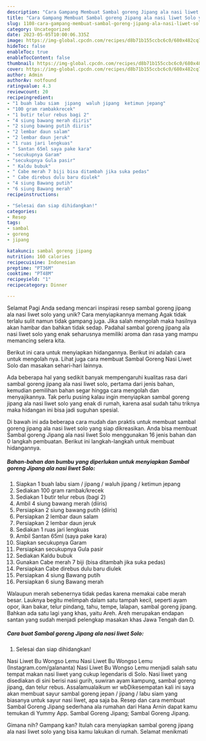 ```yaml
---
description: "Cara Gampang Membuat Sambal goreng Jipang ala nasi liwet Solo yang Lezat, Enak"
title: "Cara Gampang Membuat Sambal goreng Jipang ala nasi liwet Solo yang Lezat, Enak"
slug: 1108-cara-gampang-membuat-sambal-goreng-jipang-ala-nasi-liwet-solo-yang-lezat-enak
category: Uncategorized
date: 2023-05-05T10:00:06.335Z
image: https://img-global.cpcdn.com/recipes/d8b71b155ccbc6c0/680x482cq70/sambal-goreng-jipang-ala-nasi-liwet-solo-foto-resep-utama.jpg
hideToc: false
enableToc: true
enableTocContent: false
thumbnail: https://img-global.cpcdn.com/recipes/d8b71b155ccbc6c0/680x482cq70/sambal-goreng-jipang-ala-nasi-liwet-solo-foto-resep-utama.jpg
cover: https://img-global.cpcdn.com/recipes/d8b71b155ccbc6c0/680x482cq70/sambal-goreng-jipang-ala-nasi-liwet-solo-foto-resep-utama.jpg
author: Admin
authorAv: notfound
ratingvalue: 4.3
reviewcount: 20
recipeingredient:
- "1 buah labu siam  jipang  waluh jipang  ketimun jepang"
- "100 gram rambakkrecek"
- "1 butir telur rebus bagi 2"
- "4 siung bawang merah diiris"
- "2 siung bawang putih diiris"
- "2 lembar daun salam"
- "2 lembar daun jeruk"
- "1 ruas jari lengkuas"
- " Santan 65ml saya pake kara"
- "secukupnya Garam"
- "secukupnya Gula pasir"
- " Kaldu bubuk"
- " Cabe merah 7 biji bisa ditambah jika suka pedas"
- " Cabe direbus dulu baru diulek"
- "4 siung Bawang putih"
- "6 siung Bawang merah"
recipeinstructions:

- "Selesai dan siap dihidangkan!"
categories:
- Resep
tags:
- sambal
- goreng
- jipang

katakunci: sambal goreng jipang 
nutrition: 160 calories
recipecuisine: Indonesian
preptime: "PT36M"
cooktime: "PT48M"
recipeyield: "1"
recipecategory: Dinner

---
```



Selamat Pagi Anda sedang mencari inspirasi resep sambal goreng jipang ala nasi liwet solo yang unik? Cara menyiapkannya memang Agak tidak terlalu sulit namun tidak gampang juga. Jika salah mengolah maka hasilnya akan hambar dan bahkan tidak sedap. Padahal sambal goreng jipang ala nasi liwet solo yang enak seharusnya memiliki aroma dan rasa yang mampu memancing selera kita.


Berikut ini cara untuk menyiapkan hidangannya. Berikut ini adalah cara untuk mengolah nya. Lihat juga cara membuat Sambal Goreng Nasi Liwet Solo dan masakan sehari-hari lainnya.

Ada beberapa hal yang sedikit banyak mempengaruhi kualitas rasa dari sambal goreng jipang ala nasi liwet solo, pertama dari jenis bahan, kemudian pemilihan bahan segar hingga cara mengolah dan menyajikannya. Tak perlu pusing kalau ingin menyiapkan sambal goreng jipang ala nasi liwet solo yang enak di rumah, karena asal sudah tahu triknya maka hidangan ini bisa jadi suguhan spesial.


Di bawah ini ada beberapa cara mudah dan praktis untuk membuat sambal goreng jipang ala nasi liwet solo yang siap dikreasikan. Anda bisa membuat Sambal goreng Jipang ala nasi liwet Solo menggunakan 16 jenis bahan dan 0 langkah pembuatan. Berikut ini langkah-langkah untuk membuat hidangannya.

<!--inarticleads1-->

##### Bahan-bahan dan bumbu yang diperlukan untuk menyiapkan Sambal goreng Jipang ala nasi liwet Solo:

1. Siapkan 1 buah labu siam / jipang / waluh jipang / ketimun jepang
1. Sediakan 100 gram rambak/krecek
1. Sediakan 1 butir telur rebus (bagi 2)
1. Ambil 4 siung bawang merah (diiris)
1. Persiapkan 2 siung bawang putih (diiris)
1. Persiapkan 2 lembar daun salam
1. Persiapkan 2 lembar daun jeruk
1. Sediakan 1 ruas jari lengkuas
1. Ambil  Santan 65ml (saya pake kara)
1. Siapkan secukupnya Garam
1. Persiapkan secukupnya Gula pasir
1. Sediakan  Kaldu bubuk
1. Gunakan  Cabe merah 7 biji (bisa ditambah jika suka pedas)
1. Persiapkan  Cabe direbus dulu baru diulek
1. Persiapkan 4 siung Bawang putih
1. Persiapkan 6 siung Bawang merah


Walaupun merah sebenernya tidak pedas karena memakai cabe merah besar. Lauknya begitu melimpah dalam satu tampah kecil, seperti ayam opor, ikan bakar, telur pindang, tahu, tempe, lalapan, sambal goreng jipang. Bahkan ada satu lagi yang khas, yaitu Areh. Areh merupakan endapan santan yang sudah menjadi pelengkap masakan khas Jawa Tengah dan D. 

<!--inarticleads2-->

##### Cara buat Sambal goreng Jipang ala nasi liwet Solo:


1. Selesai dan siap dihidangkan!

Nasi Liwet Bu Wongso Lemu Nasi Liwet Bu Wongso Lemu (Instagram.com/galananta) Nasi Liwet Bu Wongso Lemu menjadi salah satu tempat makan nasi liwet yang cukup legendaris di Solo. Nasi liwet yang disediakan di sini berisi nasi gurih, suwiran ayam kampung, sambal goreng jipang, dan telur rebus. Assalamualaikum wr wbDikesempatan kali ini saya akan membuat sayur sambal goreng jepan / jipang / labu siam yang biasanya untuk sayur nasi liwet, apa saja ba. Resep dan cara membuat Sambal Goreng Jipang sederhana ala rumahan dari Hana Arnin dapat kamu temukan di Yummy App. Sambal Goreng Jipang; Sambal Goreng Jipang. 

Gimana nih? Gampang kan? Itulah cara menyiapkan sambal goreng jipang ala nasi liwet solo yang bisa kamu lakukan di rumah. Selamat menikmati
